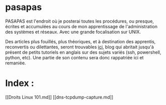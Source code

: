 # pasapas

PASAPAS est l'endroit où je posterai toutes les procédures, ou presque, écrites et accumulées au cours de mon apprentissage de l'administration des systèmes et réseaux. Avec une grande focalisation sur UNIX.

Des articles plus fouillés, plus théoriques, et à destination des apprentis, reconvertis ou dilettantes, seront trouvables  [ici](https://lagjb.bearblog.dev/), blog qui abritait jusqu'à présent de petits tutoriels en anglais sur des sujets variés (ssh, powershell, python, etc). Une partie de son contenu sera donc rappatriée ici et remaniée.

# Index :

[[Droits Linux 101.md]]
[[dns-tcpdump-capture.md]]
